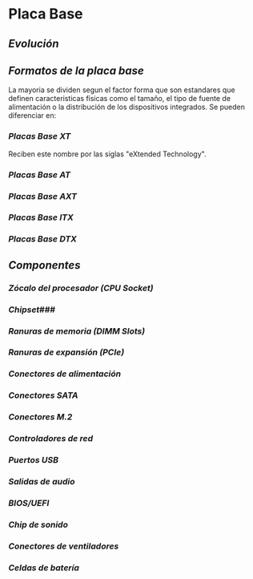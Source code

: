 # **Placa Base**

## ***Evolución***



## ***Formatos de la placa base***

La mayoria se dividen segun el factor forma que son estandares que definen caracteristicas fisicas como el tamaño, el tipo de fuente de alimentación o la distribución de los dispositivos integrados. 
Se pueden diferenciar en:

### *Placas Base XT*

Reciben este nombre por las siglas "eXtended Technology".

### *Placas Base AT*

### *Placas Base AXT*

### *Placas Base ITX*

### *Placas Base DTX*


## ***Componentes***

### *Zócalo del procesador (CPU Socket)*


### *Chipset*###


### *Ranuras de memoria (DIMM Slots)*


### *Ranuras de expansión (PCIe)*


### *Conectores de alimentación*


### *Conectores SATA*


### *Conectores M.2*


### *Controladores de red*


### *Puertos USB*


### *Salidas de audio*


### *BIOS/UEFI*


### *Chip de sonido*


### *Conectores de ventiladores*


### *Celdas de batería*

